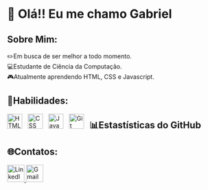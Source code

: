 <h1>👋 Olá!! Eu me chamo Gabriel </h1>

<h2>Sobre Mim:</h2>

<p> ✏️Em busca de ser melhor a todo momento. <br>
💻Estudante de Ciência da Computação. <br>
🎮Atualmente aprendendo HTML, CSS e Javascript. <br> </p>

<h2>🚀Habilidades:</h2>

<img align="left" alt="HTML" title="HTML" width="35px" style="padding-right: 10px;" src="https://cdn.jsdelivr.net/gh/devicons/devicon@latest/icons/html5/html5-original.svg" />
<img align="left" alt="CSS" title="CSS" width="35px" style="padding-right: 10px;" src="https://cdn.jsdelivr.net/gh/devicons/devicon@latest/icons/css3/css3-original.svg" />
<img align="left" alt="JavaScript" title="JavaScript" width="35px" style="padding-right: 10px;" src="https://cdn.jsdelivr.net/gh/devicons/devicon@latest/icons/javascript/javascript-original.svg" />
<img align="left" alt="Git" title="Git" width="35px" style="padding-right: 10px;" src="https://cdn.jsdelivr.net/gh/devicons/devicon@latest/icons/git/git-original.svg" />


<h2>📊Estastísticas do GitHub</h2>

<h2>🌐Contatos:</h2>

<a href="https://www.linkedin.com/in/gabriel-ramalho-b13368348/" target="_blank">
  <img src="https://img.icons8.com/color/48/000000/linkedin.png" alt="LinkedIn" height="40">
</a>
<a href="ramalhogabriel61@gmail.com">
  <img src="https://img.icons8.com/color/48/000000/gmail.png" alt="Gmail" height="40">
</a>
